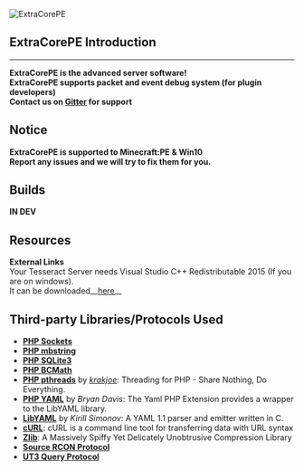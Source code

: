 ![ExtraCorePE]()

## ExtraCorePE Introduction
-------------
**ExtraCorePE is the advanced server software! <br>
ExtraCorePE supports packet and event debug system (for plugin developers) <br>
Contact us on [Gitter](https://gitter.im/ExtraCorePE/home) for support**

## Notice

**ExtraCorePE is supported to Minecraft:PE & Win10 <br>
Report any issues and we will try to fix them for you.** <br>

## Builds
**IN DEV**
<br>

## Resources

**External Links**<br>
Your Tesseract Server needs Visual Studio C++ Redistributable 2015 (If you are on windows).<br>
It can be downloaded__[here](https://www.microsoft.com/en-us/download/details.aspx?id=48145)__<br>


## Third-party Libraries/Protocols Used
* __[PHP Sockets](http://php.net/manual/en/book.sockets.php)__
* __[PHP mbstring](http://php.net/manual/en/book.mbstring.php)__
* __[PHP SQLite3](http://php.net/manual/en/book.sqlite3.php)__
* __[PHP BCMath](http://php.net/manual/en/book.bc.php)__
* __[PHP pthreads](http://pthreads.org/)__ by _[krakjoe](https://github.com/krakjoe)_: Threading for PHP - Share Nothing, Do Everything.
* __[PHP YAML](https://code.google.com/p/php-yaml/)__ by _Bryan Davis_: The Yaml PHP Extension provides a wrapper to the LibYAML library.
* __[LibYAML](http://pyyaml.org/wiki/LibYAML)__ by _Kirill Simonov_: A YAML 1.1 parser and emitter written in C.
* __[cURL](http://curl.haxx.se/)__: cURL is a command line tool for transferring data with URL syntax
* __[Zlib](http://www.zlib.net/)__: A Massively Spiffy Yet Delicately Unobtrusive Compression Library
* __[Source RCON Protocol](https://developer.valvesoftware.com/wiki/Source_RCON_Protocol)__
* __[UT3 Query Protocol](http://wiki.unrealadmin.org/UT3_query_protocol)__
